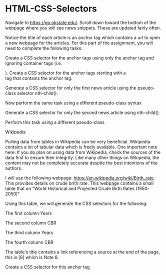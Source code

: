 # HTML-CSS-Selectors

Navigate to https://go.okstate.edu/. Scroll down toward the bottom of the webpage where you will see news snippets. These are updated fairly often.

Notice the title of each article is an anchor tag <a></a> which contains a url to open a new webpage for the articles. For this part of the assignment, you will need to complete the following tasks:

Create a CSS selector for the anchor tags using only the anchor tag and ignoring container tags (i.e. <div>).
Create a CSS selector for the anchor tags starting with a <div> tag that contains the anchor tag. 

Generate a CSS selector for only the first news article using the pseudo-class selector nth-child(). 

Now perform the same task using a different pseudo-class syntax 

Generate a CSS selector for only the second news article using nth-child().

Perform this task using a different pseudo-class 

Wikipedia 

Pulling data from tables in Wikipedia can be very beneficial. Wikipedia contains a lot of tabular data which is freely available. One important note here: If you do plan on using data from Wikipedia, check the sources of the data first to ensure their integrity. Like many other things on Wikipedia, the content may not be completely accurate despite the best intentions of the authors.

I will use the following webpage: https://en.wikipedia.org/wiki/Birth_rate. This provides details on crude brith rate. This webpage contains a small table that on "World Historical and Projected Crude Birth Rates (1950-2050)" 


Using this table, we will generate the CSS selectors for the following:

The first column Years
  
The second column CBR 
  
The third column Years 
  
The fourth column CBR 

The table's title contains a link referencing a source at the end of the page, this is [8] which is Note 8.

Create a CSS selector for this anchor tag 
